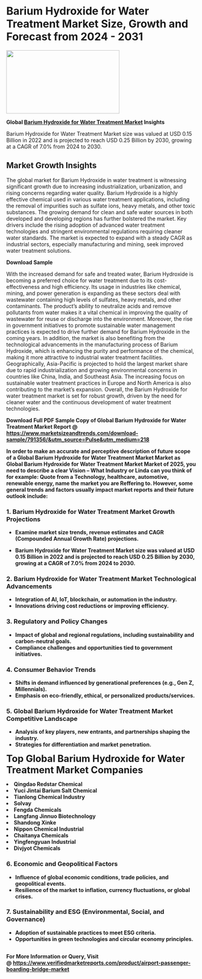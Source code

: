 <H1>Barium Hydroxide for Water Treatment Market Size, Growth and Forecast from 2024 - 2031</H1><img class="aligncenter size-medium wp-image-584254" src="https://thirdeyenews.in/wp-content/uploads/2024/09/Global-Market-Research-300x168.jpeg" alt="" width="300" height="168" /><p><strong>Global&nbsp;<a href="https://www.marketsizeandtrends.com/download-sample/791356/&amp;utm_source=Pulse&amp;utm_medium=218">Barium Hydroxide for Water Treatment Market</a> Insights</strong></p><p>Barium Hydroxide for Water Treatment Market size was valued at USD 0.15 Billion in 2022 and is projected to reach USD 0.25 Billion by 2030, growing at a CAGR of 7.0% from 2024 to 2030.</p><p><h2>Market Growth Insights</h2> <p>The global market for Barium Hydroxide in water treatment is witnessing significant growth due to increasing industrialization, urbanization, and rising concerns regarding water quality. Barium Hydroxide is a highly effective chemical used in various water treatment applications, including the removal of impurities such as sulfate ions, heavy metals, and other toxic substances. The growing demand for clean and safe water sources in both developed and developing regions has further bolstered the market. Key drivers include the rising adoption of advanced water treatment technologies and stringent environmental regulations requiring cleaner water standards. The market is expected to expand with a steady CAGR as industrial sectors, especially manufacturing and mining, seek improved water treatment solutions.</p> <p><strong>Download Sample</strong></p> <p>With the increased demand for safe and treated water, Barium Hydroxide is becoming a preferred choice for water treatment due to its cost-effectiveness and high efficiency. Its usage in industries like chemical, mining, and power generation is expanding as these sectors deal with wastewater containing high levels of sulfates, heavy metals, and other contaminants. The product’s ability to neutralize acids and remove pollutants from water makes it a vital chemical in improving the quality of wastewater for reuse or discharge into the environment. Moreover, the rise in government initiatives to promote sustainable water management practices is expected to drive further demand for Barium Hydroxide in the coming years. In addition, the market is also benefiting from the technological advancements in the manufacturing process of Barium Hydroxide, which is enhancing the purity and performance of the chemical, making it more attractive to industrial water treatment facilities. Geographically, Asia-Pacific is projected to hold the largest market share due to rapid industrialization and growing environmental concerns in countries like China, India, and Southeast Asia. The increasing focus on sustainable water treatment practices in Europe and North America is also contributing to the market’s expansion. Overall, the Barium Hydroxide for water treatment market is set for robust growth, driven by the need for cleaner water and the continuous development of water treatment technologies.</p> <p><strong></p><p><span class=""><strong>Download Full PDF Sample Copy of Global Barium Hydroxide for Water Treatment Market Report</strong> @ <a href="https://www.marketsizeandtrends.com/download-sample/791356/&amp;utm_source=Pulse&amp;utm_medium=218" target="_blank">https://www.marketsizeandtrends.com/download-sample/791356/&amp;utm_source=Pulse&amp;utm_medium=218</a></span></p><p>In order to make an accurate and perceptive description of future scope of a Global&nbsp;Barium Hydroxide for Water Treatment Market Market as Global&nbsp;Barium Hydroxide for Water Treatment Market Market of 2025, you need to describe a clear Vision &ndash; What Industry or Linda can you think of for example: Quote from a Technology, healthcare, automotive, renewable energy, name the market you are Reffering to. However, some general trends and factors usually impact market reports and their future outlook include:</p><h3>1.&nbsp;<strong>Barium Hydroxide for Water Treatment Market Growth Projections</strong></h3><ul><li>Examine market size trends, revenue estimates and CAGR (Compounded Annual Growth Rate) projections.</li><li><p>Barium Hydroxide for Water Treatment Market size was valued at USD 0.15 Billion in 2022 and is projected to reach USD 0.25 Billion by 2030, growing at a CAGR of 7.0% from 2024 to 2030.</p></li></ul><h3>2.&nbsp;<strong>Barium Hydroxide for Water Treatment Market Technological Advancements</strong></h3><ul><li>Integration of AI, IoT, blockchain, or automation in the industry.</li><li>Innovations driving cost reductions or improving efficiency.</li></ul><h3>3.&nbsp;<strong>Regulatory and Policy Changes</strong></h3><ul><li>Impact of global and regional regulations, including sustainability and carbon-neutral goals.</li><li>Compliance challenges and opportunities tied to government initiatives.</li></ul><h3>4.&nbsp;<strong>Consumer Behavior Trends</strong></h3><ul><li>Shifts in demand influenced by generational preferences (e.g., Gen Z, Millennials).</li><li>Emphasis on eco-friendly, ethical, or personalized products/services.</li></ul><h3>5.&nbsp;<strong>Global Barium Hydroxide for Water Treatment Market Competitive Landscape</strong></h3><ul><li>Analysis of key players, new entrants, and partnerships shaping the industry.</li><li>Strategies for differentiation and market penetration.</li></ul><p data-pm-slice="1 1 []"><span style="color: inherit; font-family: inherit; font-size: 25px;">Top Global Barium Hydroxide for Water Treatment Market Companies</span></p><div class="" data-test-id=""><p><li>Qingdao Redstar Chemical</li><li> Yuci Jintai Barium Salt Chemical</li><li> Tianlong Chemical Industry</li><li> Solvay</li><li> Fengda Chemicals</li><li> Langfang Jinnuo Biotechnology</li><li> Shandong Xinke</li><li> Nippon Chemical Industrial</li><li> Chaitanya Chemicals</li><li> Yingfengyuan Industrial</li><li> Divjyot Chemicals</li></p></div><h3>6.&nbsp;<strong>Economic and Geopolitical Factors</strong></h3><ul><li>Influence of global economic conditions, trade policies, and geopolitical events.</li><li>Resilience of the market to inflation, currency fluctuations, or global crises.</li></ul><h3>7.&nbsp;<strong>Sustainability and ESG (Environmental, Social, and Governance)</strong></h3><ul><li>Adoption of sustainable practices to meet ESG criteria.</li><li>Opportunities in green technologies and circular economy principles.</li></ul><h2><strong style="font-size: 14px;">For More Information or Query, Visit @&nbsp;</strong><a style="background-color: #ffffff; font-size: 14px;" href="https://www.marketsizeandtrends.com/report/barium-hydroxide-for-water-treatment-market/" target="_blank">https://www.verifiedmarketreports.com/product/airport-passenger-boarding-bridge-market</a></h2>
